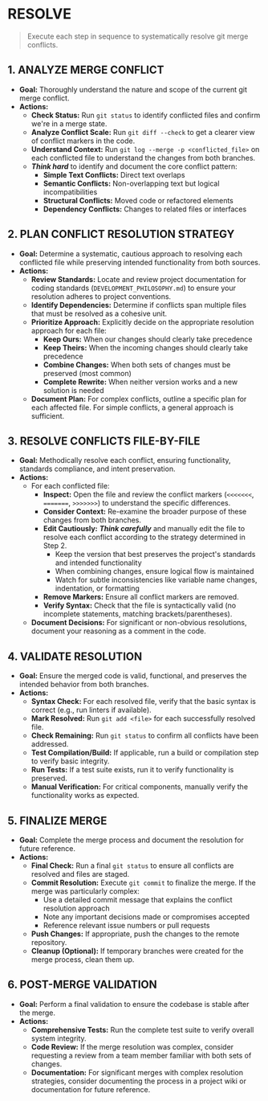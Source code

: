 # RESOLVE

> Execute each step in sequence to systematically resolve git merge conflicts.

## 1. ANALYZE MERGE CONFLICT

- **Goal:** Thoroughly understand the nature and scope of the current git merge conflict.
- **Actions:**
    - **Check Status:** Run `git status` to identify conflicted files and confirm we're in a merge state.
    - **Analyze Conflict Scale:** Run `git diff --check` to get a clearer view of conflict markers in the code.
    - **Understand Context:** Run `git log --merge -p <conflicted_file>` on each conflicted file to understand the changes from both branches.
    - ***Think hard*** to identify and document the core conflict pattern:
        - **Simple Text Conflicts:** Direct text overlaps
        - **Semantic Conflicts:** Non-overlapping text but logical incompatibilities
        - **Structural Conflicts:** Moved code or refactored elements
        - **Dependency Conflicts:** Changes to related files or interfaces

## 2. PLAN CONFLICT RESOLUTION STRATEGY

- **Goal:** Determine a systematic, cautious approach to resolving each conflicted file while preserving intended functionality from both sources.
- **Actions:**
    - **Review Standards:** Locate and review project documentation for coding standards (`DEVELOPMENT_PHILOSOPHY.md`) to ensure your resolution adheres to project conventions.
    - **Identify Dependencies:** Determine if conflicts span multiple files that must be resolved as a cohesive unit.
    - **Prioritize Approach:** Explicitly decide on the appropriate resolution approach for each file:
        - **Keep Ours:** When our changes should clearly take precedence
        - **Keep Theirs:** When the incoming changes should clearly take precedence
        - **Combine Changes:** When both sets of changes must be preserved (most common)
        - **Complete Rewrite:** When neither version works and a new solution is needed
    - **Document Plan:** For complex conflicts, outline a specific plan for each affected file. For simple conflicts, a general approach is sufficient.

## 3. RESOLVE CONFLICTS FILE-BY-FILE

- **Goal:** Methodically resolve each conflict, ensuring functionality, standards compliance, and intent preservation.
- **Actions:**
    - For each conflicted file:
        - **Inspect:** Open the file and review the conflict markers (`<<<<<<<`, `=======`, `>>>>>>>`) to understand the specific differences.
        - **Consider Context:** Re-examine the broader purpose of these changes from both branches.
        - **Edit Cautiously:** ***Think carefully*** and manually edit the file to resolve each conflict according to the strategy determined in Step 2.
            - Keep the version that best preserves the project's standards and intended functionality
            - When combining changes, ensure logical flow is maintained
            - Watch for subtle inconsistencies like variable name changes, indentation, or formatting
        - **Remove Markers:** Ensure all conflict markers are removed.
        - **Verify Syntax:** Check that the file is syntactically valid (no incomplete statements, matching brackets/parentheses).
    - **Document Decisions:** For significant or non-obvious resolutions, document your reasoning as a comment in the code.

## 4. VALIDATE RESOLUTION

- **Goal:** Ensure the merged code is valid, functional, and preserves the intended behavior from both branches.
- **Actions:**
    - **Syntax Check:** For each resolved file, verify that the basic syntax is correct (e.g., run linters if available).
    - **Mark Resolved:** Run `git add <file>` for each successfully resolved file.
    - **Check Remaining:** Run `git status` to confirm all conflicts have been addressed.
    - **Test Compilation/Build:** If applicable, run a build or compilation step to verify basic integrity.
    - **Run Tests:** If a test suite exists, run it to verify functionality is preserved.
    - **Manual Verification:** For critical components, manually verify the functionality works as expected.

## 5. FINALIZE MERGE

- **Goal:** Complete the merge process and document the resolution for future reference.
- **Actions:**
    - **Final Check:** Run a final `git status` to ensure all conflicts are resolved and files are staged.
    - **Commit Resolution:** Execute `git commit` to finalize the merge. If the merge was particularly complex:
        - Use a detailed commit message that explains the conflict resolution approach
        - Note any important decisions made or compromises accepted
        - Reference relevant issue numbers or pull requests
    - **Push Changes:** If appropriate, push the changes to the remote repository.
    - **Cleanup (Optional):** If temporary branches were created for the merge process, clean them up.

## 6. POST-MERGE VALIDATION

- **Goal:** Perform a final validation to ensure the codebase is stable after the merge.
- **Actions:**
    - **Comprehensive Tests:** Run the complete test suite to verify overall system integrity.
    - **Code Review:** If the merge resolution was complex, consider requesting a review from a team member familiar with both sets of changes.
    - **Documentation:** For significant merges with complex resolution strategies, consider documenting the process in a project wiki or documentation for future reference.

